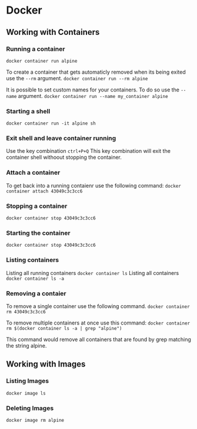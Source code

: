 # Docker

## Working with Containers

### Running a container
```docker container run alpine```

To create a container that gets automaticly removed when its being exited use the ```--rm``` argument.
```docker container run --rm alpine```

It is possible to set custom names for your containers. To do so use the ```--name``` argument.
```docker container run --name my_container alpine```


### Starting a shell
```docker container run -it alpine sh```

### Exit shell and leave container running

Use the key combination ```ctrl+P+Q```
This key combination will exit the container shell withoout stopping the container.

### Attach a container
To get back into a running contaienr use the following command:
```docker container attach 43049c3c3cc6```

### Stopping a container
```docker container stop 43049c3c3cc6```

### Starting the container
```docker container stop 43049c3c3cc6```

### Listing containers
Listing all running containers
```docker container ls```
Listing all containers
```docker container ls -a```

### Removing a contaier

To remove a single container use the following command.
```docker container rm 43049c3c3cc6```

To remove multiple containers at once use this command:
```docker container rm $(docker container ls -a | grep "alpine")```

This command would remove all containers that are found by grep matching the string alpine.

## Working with Images

### Listing Images
```docker image ls```

### Deleting Images
```docker image rm alpine```





